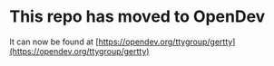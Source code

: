 # This repo has moved to OpenDev

It can now be found at [https://opendev.org/ttygroup/gertty](https://opendev.org/ttygroup/gertty)
